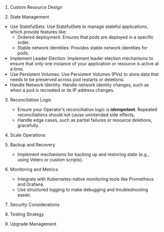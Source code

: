 
1. Custom Resource Design

2. State Management

 -  Use StatefulSets: Use StatefulSets to manage stateful applications, which provide features like:
    -   Ordered deployment: Ensures that pods are deployed in a specific order.
    -   Stable network identities: Provides stable network identities for pods.
 -  Implement Leader Election: Implement leader election mechanisms to ensure that only one instance of your application or resource is active at a time.
 -  Use Persistent Volumes: Use Persistent Volumes (PVs) to store data that needs to be preserved across pod restarts or deletions.
 -  Handle Network Identity: Handle network identity changes, such as when a pod is recreated or its IP address changes.

3. Reconciliation Logic
   - Ensure your Operator’s reconciliation logic is **idempotent**. Repeated reconciliations should not cause unintended side effects.
   - Handle edge cases, such as partial failures or resource deletions, gracefully.
4. Scale Operations

5. Backup and Recovery
   - Implement mechanisms for backing up and restoring state (e.g., using Velero or custom scripts).
6. Monitoring and Metrics
   - Integrate with Kubernetes-native monitoring tools like Prometheus and Grafana.
   - Use structured logging to make debugging and troubleshooting easier.

8. Security Considerations

9. Testing Strategy

10. Upgrade Management

    
